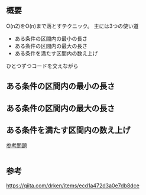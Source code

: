 ## 概要
O(n2)をO(n)まで落とすテクニック。
主には3つの使い道
* ある条件の区間内の最小の長さ
* ある条件の区間内の最大の長さ
* ある条件を満たす区間内の数え上げ

ひとつずつコードを交えながら

## ある条件の区間内の最小の長さ

## ある条件の区間内の最大の長さ

## ある条件を満たす区間内の数え上げ
[参考問題](https://atcoder.jp/contests/abc210/tasks/abc210_c)

```python

```

## 参考
https://qiita.com/drken/items/ecd1a472d3a0e7db8dce
